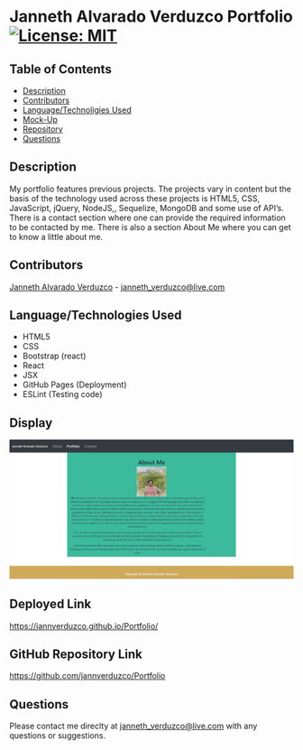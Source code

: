 # Janneth Alvarado Verduzco Portfolio [![License: MIT](https://img.shields.io/badge/License-MIT-yellow.svg)](https://opensource.org/licenses/MIT)

## Table of Contents

- [Description](#Description)
- [Contributors](#Contributors)
- [Language/Technoligies Used](#Language/Technologies-Used)
- [Mock-Up](#Mock-Up)
- [Repository](#Repository-Link)
- [Questions](#Questions)

## Description

My portfolio features previous projects. The projects vary in content but the basis of the technology used across these projects is HTML5, CSS, JavaScript, jQuery, NodeJS,, Sequelize, MongoDB and some use of API’s. There is a contact section where one can provide the required information to be contacted by me. There is also a section About Me where you can get to know a little about me.

## Contributors

[Janneth Alvarado Verduzco](https://github.com/jannverduzco) - janneth_verduzco@live.com

## Language/Technologies Used

- HTML5
- CSS
- Bootstrap (react)
- React
- JSX
- GitHub Pages (Deployment)
- ESLint (Testing code)

## Display

![GitHub Logo](src/Assets/portfolio.jpg)

## Deployed Link

https://jannverduzco.github.io/Portfolio/

## GitHub Repository Link

https://github.com/jannverduzco/Portfolio

## Questions

Please contact me direclty at [janneth_verduzco@live.com](janneth_verduzco@live.com) with any questions or suggestions.
